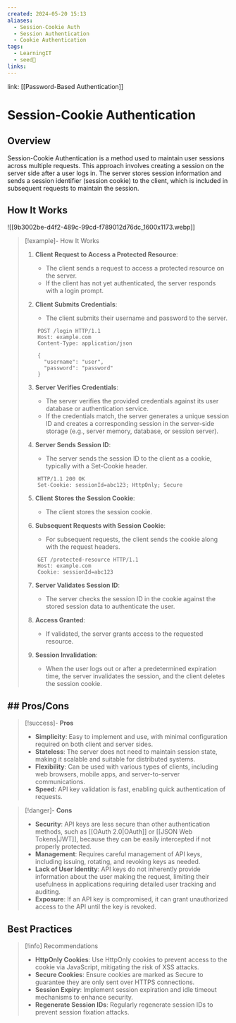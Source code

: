 ```yaml
---
created: 2024-05-20 15:13
aliases:
  - Session-Cookie Auth
  - Session Authentication
  - Cookie Authentication
tags:
  - LearningIT
  - seed🌱
links:
---
```


link: [[Password-Based Authentication]]

# Session-Cookie Authentication



## Overview

Session-Cookie Authentication is a method used to maintain user sessions across multiple requests. This approach involves creating a session on the server side after a user logs in. The server stores session information and sends a session identifier (session cookie) to the client, which is included in subsequent requests to maintain the session.

## How It Works

![[9b3002be-d4f2-489c-99cd-f789012d76dc_1600x1173.webp]]

> [!example]- How It Works
> 1. **Client Request to Access a Protected Resource**: 
>    - The client sends a request to access a protected resource on the server.
>    - If the client has not yet authenticated, the server responds with a login prompt.
> 
> 2. **Client Submits Credentials**:
>    - The client submits their username and password to the server.
> ```http
>     POST /login HTTP/1.1
>     Host: example.com
>     Content-Type: application/json
> 
>     {
>       "username": "user",
>       "password": "password"
>     }
> ```
> 
> 3. **Server Verifies Credentials**:
>    - The server verifies the provided credentials against its user database or authentication service.
>    - If the credentials match, the server generates a unique session ID and creates a corresponding session in the server-side storage (e.g., server memory, database, or session server).
> 
> 4. **Server Sends Session ID**:
>    - The server sends the session ID to the client as a cookie, typically with a Set-Cookie header.
> ```http
>     HTTP/1.1 200 OK
>     Set-Cookie: sessionId=abc123; HttpOnly; Secure
> ```
> 
> 5. **Client Stores the Session Cookie**:
>    - The client stores the session cookie.
> 
> 6. **Subsequent Requests with Session Cookie**:
>    - For subsequent requests, the client sends the cookie along with the request headers.
> ```http
>     GET /protected-resource HTTP/1.1
>     Host: example.com
>     Cookie: sessionId=abc123
> ```
> 
> 7. **Server Validates Session ID**:
>    - The server checks the session ID in the cookie against the stored session data to authenticate the user.
> 
> 8. **Access Granted**:
>    - If validated, the server grants access to the requested resource.
> 
> 9. **Session Invalidation**:
>    - When the user logs out or after a predetermined expiration time, the server invalidates the session, and the client deletes the session cookie.


## ## Pros/Cons

> [!success]- **Pros**
> 
> - **Simplicity**: Easy to implement and use, with minimal configuration required on both client and server sides.
> - **Stateless**: The server does not need to maintain session state, making it scalable and suitable for distributed systems.
> - **Flexibility**: Can be used with various types of clients, including web browsers, mobile apps, and server-to-server communications.
> - **Speed**: API key validation is fast, enabling quick authentication of requests.

> [!danger]- **Cons**
> 
> - **Security**: API keys are less secure than other authentication methods, such as [[OAuth 2.0|OAuth]] or [[JSON Web Tokens|JWT]], because they can be easily intercepted if not properly protected.
> - **Management**: Requires careful management of API keys, including issuing, rotating, and revoking keys as needed.
> - **Lack of User Identity**: API keys do not inherently provide information about the user making the request, limiting their usefulness in applications requiring detailed user tracking and auditing.
> - **Exposure**: If an API key is compromised, it can grant unauthorized access to the API until the key is revoked.

## Best Practices

> [!info] Recommendations
> - **HttpOnly Cookies**: Use HttpOnly cookies to prevent access to the cookie via JavaScript, mitigating the risk of XSS attacks.
> - **Secure Cookies**: Ensure cookies are marked as Secure to guarantee they are only sent over HTTPS connections.
> - **Session Expiry**: Implement session expiration and idle timeout mechanisms to enhance security.
> - **Regenerate Session IDs**: Regularly regenerate session IDs to prevent session fixation attacks.

